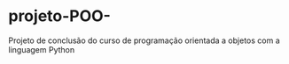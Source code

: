 # projeto-POO-
Projeto de conclusão do curso de programação orientada a objetos com a linguagem Python

